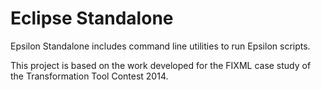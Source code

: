 Eclipse Standalone
==================

Epsilon Standalone includes command line utilities to run Epsilon scripts.

This project is based on the work developed for the FIXML case study of the Transformation Tool Contest 2014.
